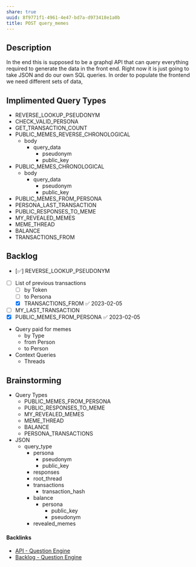 ```yaml
---
share: true
uuid: 8f9771f1-4961-4e47-bd7a-d973418e1a0b
title: POST query_memes
---
```

## Description

In the end this is supposed to be a graphql API that can query everything required to generate the data in the front end. Right now it is just going to take JSON and do our own SQL queries. In order to populate the frontend we need different sets of data,

## Implimented Query Types

* REVERSE_LOOKUP_PSEUDONYM
* CHECK_VALID_PERSONA
* GET_TRANSACTION_COUNT
* PUBLIC_MEMES_REVERSE_CHRONOLOGICAL
	* body
		* query_data
			* pseudonym
			* public_key
* PUBLIC_MEMES_CHRONOLOGICAL
	* body
		* query_data
			* pseudonym
			* public_key
* PUBLIC_MEMES_FROM_PERSONA
* PERSONA_LAST_TRANSACTION
* PUBLIC_RESPONSES_TO_MEME
* MY_REVEALED_MEMES
* MEME_THREAD
* BALANCE
* TRANSACTIONS_FROM

## Backlog

* [✅] REVERSE_LOOKUP_PSEUDONYM
* [ ] List of previous transactions
	* [ ]  by Token
	* [ ] to Persona
	* [x] TRANSACTIONS_FROM ✅ 2023-02-05
* [ ] MY_LAST_TRANSACTION
* [x] PUBLIC_MEMES_FROM_PERSONA ✅ 2023-02-05
* Query paid for memes
	* by Type
	* from Person
	* to Person
* Context Queries
	* Threads

## Brainstorming

* Query Types
	* PUBLIC_MEMES_FROM_PERSONA
	* PUBLIC_RESPONSES_TO_MEME
	* MY_REVEALED_MEMES
	* MEME_THREAD
	* BALANCE
	* PERSONA_TRANSACTIONS
* JSON
	* query_type
		* persona
			* pseudonym
			* public_key
		* responses
		* root_thread
		* transactions
			* transaction_hash
		* balance
			* persona
				* public_key
				* pseudonym
		* revealed_memes

#### Backlinks

* [API - Question Engine](/5fd78387-a5c4-4163-a464-861316fe4ba1)
* [Backlog - Question Engine](/889c6648-4cf6-4887-848e-b01c4e5f1e71)